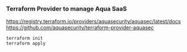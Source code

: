 ### Terraform Provider to manage Aqua SaaS ###

https://registry.terraform.io/providers/aquasecurity/aquasec/latest/docs
https://github.com/aquasecurity/terraform-provider-aquasec

```
terraform init
terraform apply 
```
